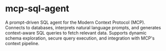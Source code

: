 # mcp-sql-agent
A prompt-driven SQL agent for the Modern Context Protocol (MCP). Connects to databases, interprets natural language prompts, and generates context-aware SQL queries to fetch relevant data. Supports dynamic schema exploration, secure query execution, and integration with MCP's context pipeline.
